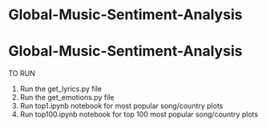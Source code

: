 # Global-Music-Sentiment-Analysis

# Global-Music-Sentiment-Analysis

TO RUN 
1. Run the get_lyrics.py file
2. Run the get_emotions.py file
3. Run top1.ipynb notebook for most popular song/country plots
4. Run top100.ipynb notebook for top 100 most popular song/country plots
